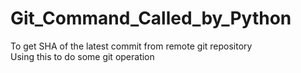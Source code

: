 # Git_Command_Called_by_Python
To get SHA of the latest commit from remote git repository
<br>
Using this to do some git operation